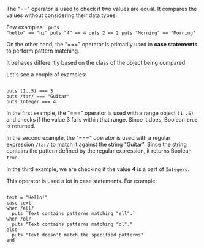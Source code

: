 The "==" operator is used
to check if two values
are equal.
It compares the values without
considering their data types.

Few examples:
<codeblock language="ruby" type="lesson">
<code>
puts "hello" == "hi"
puts "4" == 4
puts 2 == 2
puts "Morning" == "Morning"
</code>
</codeblock>

On the other hand, the "==="
operator is primarily used in
**case statements** to perform
pattern matching.

It behaves differently based
on the class of the object
being compared.

Let's see a couple of examples:

<codeblock language="ruby" type="lesson">
<code>
puts (1..5) === 3
puts /tar/ === "Guitar"
puts Integer === 4
</code>
</codeblock>

In the first example, the "==="
operator is used with a range
object `(1..5)` and checks if
the value 3 falls within that 
range. Since it does, Boolean 
`true` is returned.

In the second example, the "==="
operator is used with a regular
expression `/tar/` to match it
against the string "Guitar".
Since the string contains the
pattern defined by the regular
expression, it returns
Boolean `true`.

In the third example, we are checking
if the value **4** is a part of `Integers`.

This operator is used a lot
in case statements.
For example:

<codeblock language="ruby" type="lesson">
<code>
text = "Hello!"
case text
when /ell/
  puts `Text contains patterns matching "ell".`
when /ol/
  puts "Text contains patterns matching "ol"."
else
  puts "Text doesn't match the specified patterns"
end
</code>
</codeblock>
